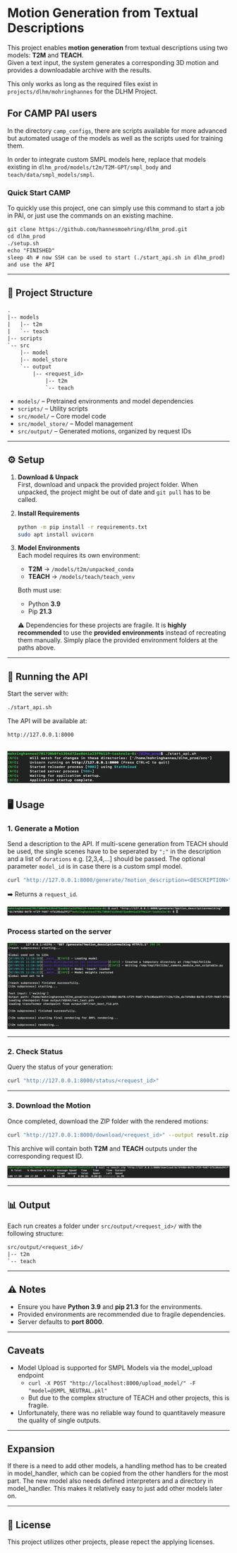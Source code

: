 # Motion Generation from Textual Descriptions

This project enables **motion generation** from textual descriptions using two models: **T2M** and **TEACH**.  
Given a text input, the system generates a corresponding 3D motion and provides a downloadable archive with the results.

This only works as long as the required files exist in `projects/dlhm/mohringhannes` for the DLHM Project.

## For CAMP PAI users

In the directory `camp_configs`, there are scripts available for more advanced but automated usage of the models as well as the scripts used for training them.

In order to integrate custom SMPL models here, replace that models existing in `dlhm_prod/models/t2m/T2M-GPT/smpl_body` and `teach/data/smpl_models/smpl`.

### Quick Start CAMP

To quickly use this project, one can simply use this command to start a job in PAI, or just use the commands on an existing machine.

```
git clone https://github.com/hannesmoehring/dlhm_prod.git
cd dlhm_prod
./setup.sh
echo "FINISHED"
sleep 4h # now SSH can be used to start (./start_api.sh in dlhm_prod) and use the API
```

---

## 📂 Project Structure

```
.
|-- models
|   |-- t2m
|   `-- teach
|-- scripts
`-- src
    |-- model
    |-- model_store
    `-- output
        |-- <request_id>
            |-- t2m
            `-- teach
```

- `models/` – Pretrained environments and model dependencies
- `scripts/` – Utility scripts
- `src/model/` – Core model code
- `src/model_store/` – Model management
- `src/output/` – Generated motions, organized by request IDs

---

## ⚙️ Setup

1. **Download & Unpack**  
   First, download and unpack the provided project folder. When unpacked, the project might be out of date and `git pull` has to be called.

2. **Install Requirements**

   ```bash
   python -m pip install -r requirements.txt
   sudo apt install uvicorn
   ```

3. **Model Environments**  
   Each model requires its own environment:

   - **T2M** → `/models/t2m/unpacked_conda`
   - **TEACH** → `/models/teach/teach_venv`

   Both must use:

   - Python **3.9**
   - Pip **21.3**

   ⚠️ Dependencies for these projects are fragile. It is **highly recommended** to use the **provided environments** instead of recreating them manually. Simply place the provided environment folders at the paths above.

---

## 🚀 Running the API

Start the server with:

```bash
./start_api.sh
```

The API will be available at:

```
http://127.0.0.1:8000
```

## ![API Start](assets/media/step0.png)

## 🖥️ Usage

### 1. Generate a Motion

Send a description to the API. If multi-scene generation from TEACH should be used, the single scenes have to be seperated by `";"` in the description and a list of `durations` e.g. [2,3,4,...] should be passed. The optional parameter `model_id` is in case there is a custom smpl model.

```bash
curl "http://127.0.0.1:8000/generate/?motion_description=<DESCRIPTION>"
```

➡️ Returns a `request_id`.

![Step 1](assets/media/step1.png)

### Process started on the server

![Step 2](assets/media/step2.png)

---

### 2. Check Status

Query the status of your generation:

```bash
curl "http://127.0.0.1:8000/status/<request_id>"
```

---

### 3. Download the Motion

Once completed, download the ZIP folder with the rendered motions:

```bash
curl "http://127.0.0.1:8000/download/<request_id>" --output result.zip
```

This archive will contain both **T2M** and **TEACH** outputs under the corresponding request ID.

![Step 3](assets/media/step3.png)

---

## 📊 Output

Each run creates a folder under `src/output/<request_id>/` with the following structure:

```
src/output/<request_id>/
|-- t2m
`-- teach
```

---

## ⚠️ Notes

- Ensure you have **Python 3.9** and **pip 21.3** for the environments.
- Provided environments are recommended due to fragile dependencies.
- Server defaults to **port 8000**.

---

## Caveats

- Model Upload is supported for SMPL Models via the model_upload endpoint
  - `curl -X POST "http://localhost:8000/upload_model/" -F "model=@SMPL_NEUTRAL.pkl"
`
  - But due to the complex structure of TEACH and other projects, this is fragile.
- Unfortunately, there was no reliable way found to quantitavely measure the quality of single outputs.

---

## Expansion

If there is a need to add other models, a handling method has to be created in model_handler, which can be copied from the other handlers for the most part. The new model also needs defined interpreters and a directory in model_handler. This makes it relatively easy to just add other models later on.

---

## 📜 License

This project utilizes other projects, please repect the applying licenses.
